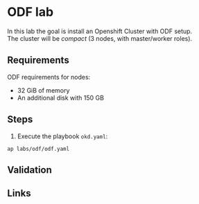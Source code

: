 # ODF lab
In this lab the goal is install an Openshift Cluster with ODF setup.  
The cluster will be _compact_ (3 nodes, with master/worker roles).

## Requirements
ODF requirements for nodes:
* 32 GiB of memory
* An additional disk with 150 GB

## Steps
1. Execute the playbook `okd.yaml`:
```shell
ap labs/odf/odf.yaml
```

## Validation

## Links
